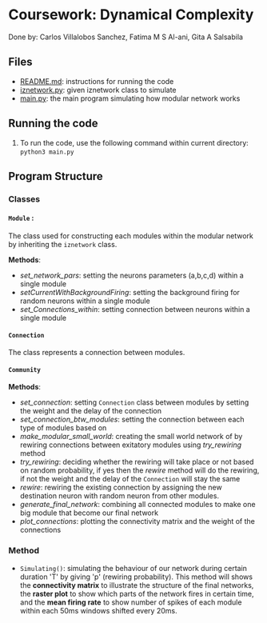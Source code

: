 # Coursework: Dynamical Complexity
Done by: Carlos Villalobos Sanchez, Fatima M S Al-ani, Gita A Salsabila

## Files
- [README.md](./README.md): instructions for running the code
- [iznetwork.py](./iznetwork.py): given iznetwork class to simulate 
- [main.py](./main.py): the main program simulating how modular network works  

## Running the code
1. To run the code, use the following command within current directory: `python3 main.py`

## Program Structure 
### Classes
#### `Module` :
The class used for constructing each modules within the modular network by inheriting the `iznetwork` class. 

**Methods**:
- _set_network_pars_: setting the neurons parameters (a,b,c,d) within a single module
- _setCurrentWithBackgroundFiring_: setting the background firing for random neurons within a single module
- _set_Connections_within_: setting connection between neurons within a single module

#### `Connection`
The class represents a connection between modules.


#### `Community`
**Methods**:
- _set_connection_: setting `Connection` class between modules by setting the weight and the delay of the connection
- _set_connection_btw_modules_: setting the connection between each type of modules based on 
- _make_modular_small_world_: creating the small world network of by rewiring connections between exitatory modules using _try_rewiring_ method
- _try_rewiring_: deciding whether the rewiring will take place or not based on random probability, if yes then the _rewire_ method will do the rewiring, if not the weight and the delay of the `Connection` will stay the same 
- _rewire_: rewiring the existing connection by assigning the new destination neuron with random neuron from other modules.
- _generate_final_network_: combining all connected modules to make one big module that become our final network
- _plot_connections_: plotting the connectivity matrix and the weight of the connections

### Method
- `Simulating()`: simulating the behaviour of our network during certain duration 'T' by giving 'p' (rewiring probability). This method will shows the **connectivity matrix** to illustrate the structure of the final networks, the **raster plot** to show which parts of the network fires in certain time, and the **mean firing rate** to show number of spikes of each module within each 50ms windows shifted every 20ms.
